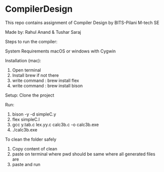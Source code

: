 # CompilerDesign
This repo contains assignment of Compiler Design by BITS-Pilani M-tech SE

Made by:
Rahul Anand 
& Tushar Saraj

Steps to run the compiler:

  System Requirements
  macOS or windows with Cygwin
  
  Installation (mac):
  1. Open terminal
  2. Install brew if not there
  3. write command : brew install flex
  4. write command : brew install bison

  Setup:
  Clone the project
  
  Run:
  1. bison -y -d simpleC.y
  2. flex simpleC.l
  3. gcc y.tab.c lex.yy.c calc3b.c -o calc3b.exe
  4. ./calc3b.exe

To clean the folder safely
  1. Copy content of clean
  2. paste on terminal where pwd should be same where all generated files are
  3. paste and run


